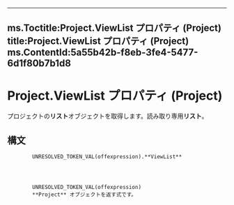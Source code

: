 

---
ms.Toctitle:Project.ViewList プロパティ (Project)
title:Project.ViewList プロパティ (Project)
ms.ContentId:5a55b42b-f8eb-3fe4-5477-6d1f80b7b1d8
---
# Project.ViewList プロパティ (Project)




プロジェクトの**リスト**オブジェクトを取得します。読み取り専用**リスト**。

## 構文

            UNRESOLVED_TOKEN_VAL(offexpression).**ViewList**




            UNRESOLVED_TOKEN_VAL(offexpression)
            **Project** オブジェクトを返す式です。




